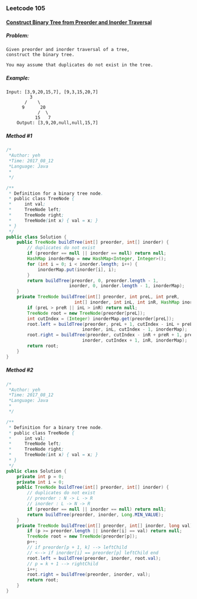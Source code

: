 

### Leetcode 105
#### [Construct Binary Tree from Preorder and Inorder Traversal](https://leetcode.com/problems/construct-binary-tree-from-preorder-and-inorder-traversal)

  

##### ***Problem:***

    Given preorder and inorder traversal of a tree, 
    construct the binary tree.
    
    You may assume that duplicates do not exist in the tree.


##### ***Example:***

    Input: [3,9,20,15,7], [9,3,15,20,7]
             3
           /    \
          9      20
                /  \
               15   7
        Output: [3,9,20,null,null,15,7]

##### *Method #1*
``` java
/*
 *Author: yeh
 *Time: 2017_08_12
 *Language: Java
 *
 */

/**
 * Definition for a binary tree node.
 * public class TreeNode {
 *     int val;
 *     TreeNode left;
 *     TreeNode right;
 *     TreeNode(int x) { val = x; }
 * }
 */
public class Solution {
    public TreeNode buildTree(int[] preorder, int[] inorder) {
        // duplicates do not exist
        if (preorder == null || inorder == null) return null;
        HashMap inorderMap = new HashMap<Integer, Integer>();
        for (int i = 0; i < inorder.length; i++) {
            inorderMap.put(inorder[i], i);
        }
        return buildTree(preorder, 0, preorder.length - 1,
                        inorder, 0, inorder.length - 1, inorderMap);
    }
    private TreeNode buildTree(int[] preorder, int preL, int preR,
                          int[] inorder, int inL, int inR, HashMap inorderMap) {
        if (preL > preR || inL > inR) return null;
        TreeNode root = new TreeNode(preorder[preL]);
        int cutIndex = (Integer) inorderMap.get(preorder[preL]);
        root.left = buildTree(preorder, preL + 1, cutIndex - inL + preL,
                             inorder, inL, cutIndex - 1, inorderMap);
        root.right = buildTree(preorder, cutIndex - inR + preR + 1, preR,
                             inorder, cutIndex + 1, inR, inorderMap);
        return root;
    }
}
```

##### *Method #2*
``` java
/*
 *Author: yeh
 *Time: 2017_08_12
 *Language: Java
 *
 */

/**
 * Definition for a binary tree node.
 * public class TreeNode {
 *     int val;
 *     TreeNode left;
 *     TreeNode right;
 *     TreeNode(int x) { val = x; }
 * }
 */
public class Solution {
    private int p = 0;
    private int i = 0;
    public TreeNode buildTree(int[] preorder, int[] inorder) {
        // duplicates do not exist
        // preorder : N -> L -> R
        // inorder : L -> N -> R
        if (preorder == null || inorder == null) return null;
        return buildTree(preorder, inorder, Long.MIN_VALUE);
    }
    private TreeNode buildTree(int[] preorder, int[] inorder, long val) {
        if (p >= preorder.length || inorder[i] == val) return null;
        TreeNode root = new TreeNode(preorder[p]);
        p++;
        // if preorder[p + 1, k] --> leftChild
        // <--> if inorder[i] == preorder[p] leftChild end
        root.left = buildTree(preorder, inorder, root.val);
        // p = k + 1 --> rightChild
        i++;
        root.right = buildTree(preorder, inorder, val);
        return root;
    }
}
```


